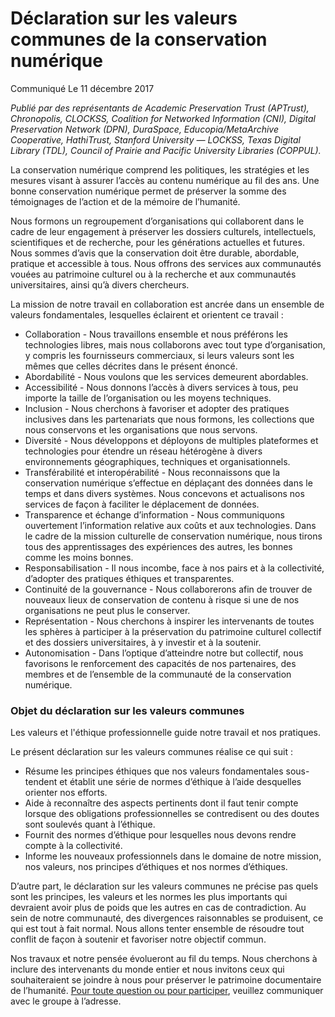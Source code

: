 # Déclaration sur les valeurs communes  de la conservation numérique

Communiqué
Le 11 décembre 2017

*Publié par des représentants de Academic Preservation Trust (APTrust), Chronopolis, CLOCKSS, Coalition for Networked Information (CNI), Digital Preservation Network (DPN), DuraSpace, Educopia/MetaArchive Cooperative, HathiTrust, Stanford University — LOCKSS, Texas Digital Library (TDL), Council of Prairie and Pacific University Libraries (COPPUL).*

La conservation numérique comprend les politiques, les stratégies et les mesures visant à assurer l’accès au contenu numérique au fil des ans. Une bonne conservation numérique permet de préserver la somme des témoignages de l’action et de la mémoire de l’humanité.

Nous formons un regroupement d’organisations qui collaborent dans le cadre de leur engagement à préserver les dossiers culturels, intellectuels, scientifiques et de recherche, pour les générations actuelles et futures. Nous sommes d’avis que la conservation doit être durable, abordable, pratique et accessible à tous. Nous offrons des services aux communautés vouées au patrimoine culturel ou à la recherche et aux communautés universitaires, ainsi qu’à divers chercheurs.

La mission de notre travail en collaboration est ancrée dans un ensemble de valeurs fondamentales, lesquelles éclairent et orientent ce travail :

* Collaboration - Nous travaillons ensemble et nous préférons les technologies libres, mais nous collaborons avec tout type d’organisation, y compris les fournisseurs commerciaux, si leurs valeurs sont les mêmes que celles décrites dans le présent énoncé.
* Abordabilité - Nous voulons que les services demeurent abordables.
* Accessibilité - Nous donnons l’accès à divers services à tous, peu importe la taille de l’organisation ou les moyens techniques.
* Inclusion - Nous cherchons à favoriser et adopter des pratiques inclusives dans les partenariats que nous formons, les collections que nous conservons et les organisations que nous servons.
* Diversité - Nous développons et déployons de multiples plateformes et technologies pour étendre un réseau hétérogène à divers environnements géographiques, techniques et organisationnels.
* Transférabilité et interopérabilité - Nous reconnaissons que la conservation numérique s’effectue en déplaçant des données dans le temps et dans divers systèmes. Nous concevons et actualisons nos services de façon à faciliter le déplacement de données.
* Transparence et échange d’information - Nous communiquons ouvertement l’information relative aux coûts et aux technologies. Dans le cadre de la mission culturelle de conservation numérique, nous tirons tous des apprentissages des expériences des autres, les bonnes comme les moins bonnes.
* Responsabilisation - Il nous incombe, face à nos pairs et à la collectivité, d’adopter des pratiques éthiques et transparentes.
* Continuité de la gouvernance - Nous collaborerons afin de trouver de nouveaux lieux de conservation de contenu à risque si une de nos organisations ne peut plus le conserver.
* Représentation - Nous cherchons à inspirer les intervenants de toutes les sphères à participer à la préservation du patrimoine culturel collectif et des dossiers universitaires, à y investir et à la soutenir.
* Autonomisation - Dans l’optique d’atteindre notre but collectif, nous favorisons le renforcement des capacités de nos partenaires, des membres et de l’ensemble de la communauté de la conservation numérique.

### Objet du déclaration sur les valeurs communes

Les valeurs et l'éthique professionnelle guide notre travail et nos pratiques.

Le présent déclaration sur les valeurs communes réalise ce qui suit :

* Résume les principes éthiques que nos valeurs fondamentales sous-tendent et établit une série de normes d’éthique à l’aide desquelles orienter nos efforts.
* Aide à reconnaître des aspects pertinents dont il faut tenir compte lorsque des obligations professionnelles se contredisent ou des doutes sont soulevés quant à l’éthique.
* Fournit des normes d’éthique pour lesquelles nous devons rendre compte à la collectivité.
* Informe les nouveaux professionnels dans le domaine de notre mission, nos valeurs, nos principes d’éthiques et nos normes d’éthiques.

D’autre part, le déclaration sur les valeurs communes ne précise pas quels sont les principes, les valeurs et les normes les plus importants qui devraient avoir plus de poids que les autres en cas de contradiction. Au sein de notre communauté, des divergences raisonnables se produisent, ce qui est tout à fait normal. Nous allons tenter ensemble de résoudre tout conflit de façon à soutenir et favoriser notre objectif commun.

Nos travaux et notre pensée évolueront au fil du temps. Nous cherchons à inclure des intervenants du monde entier et nous invitons ceux qui souhaiteraient se joindre à nous pour préserver le patrimoine documentaire de l’humanité. [Pour toute question ou pour participer](mailto:comdigpres@googlegroups.com), veuillez communiquer avec le groupe à l’adresse. 